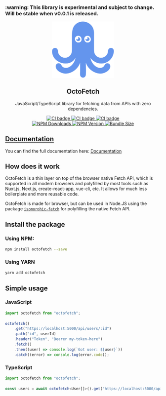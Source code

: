 <h3> :warning: This library is experimental and subject to change. Will be stable when v0.0.1 is released.</h3>

<p align="center">
  <a href="https://octofetch.js.org" target="_blank">
    <img alt="OctoFetch Logo" width="200" src="https://raw.githubusercontent.com/maartenvn/OctoFetch/master/docs/public/img/logo.svg">
  </a>
</p>

<h2 align="center">OctoFetch</h2>

<p align="center">
JavaScript/TypeScript library for fetching data from APIs with zero dependencies.
</p>

<p align="center">
  <a href="https://github.com/maartenvn/OctoFetch/actions/workflows/test.yml">
    <img src="https://github.com/maartenvn/OctoFetch/actions/workflows/test.yml/badge.svg" alt="CI badge">
  </a>
  
  <a href="https://github.com/maartenvn/OctoFetch/actions/workflows/docs.yml">
    <img src="https://github.com/maartenvn/OctoFetch/actions/workflows/docs.yml/badge.svg" alt="CI badge">
  </a>

  <a href="https://github.com/maartenvn/OctoFetch/actions/workflows/release.yml">
    <img src="https://github.com/maartenvn/OctoFetch/actions/workflows/release.yml/badge.svg" alt="CI badge">
  </a>

  <br />

  <a href="https://www.npmjs.com/package/octofetch">
    <img src="https://img.shields.io/npm/dm/octofetch" alt="NPM Downloads">
  </a>

  <a href="https://www.npmjs.com/package/octofetch">
    <img src="https://img.shields.io/npm/v/octofetch" alt="NPM Version">
  </a>

  <a href="https://bundlephobia.com/result?p=octofetch">
    <img src="https://img.shields.io/bundlephobia/minzip/octofetch" alt="Bundle Size">
  </a>
</p>

## [Documentation](https://octofetch.js.org/)

You can find the full documentation here: [Documentation](https://octofetch.js.org/)

## How does it work

OctoFetch is a thin layer on top of the browser native Fetch API, which is supported in all modern browsers and polyfilled by most tools such as Nuxt.js, Next.js, create-react-app, vue-cli, etc. It allows for much less boilerplate and more reusable code.

OctoFetch is made for browser, but can be used in Node.JS using the package [`isomorphic-fetch`](https://www.npmjs.com/package/isomorphic-fetch) for polyfilling the native Fetch API.

## Install the package

### Using NPM:

```bash
npm install octofetch --save
```

### Using YARN

```bash
yarn add octofetch
```

## Simple usage

### JavaScript

```javascript
import octofetch from "octofetch";

octofetch()
    .get("https://localhost:5000/api/users/:id")
    .path("id", userId)
    .header("Token", "Bearer my-token-here")
    .fetch()
    .then((user) => console.log(`Got user: ${user}`))
    .catch((error) => console.log(error.code));
```

### TypeScript

```typescript
import octofetch from "octofetch";

const users = await octofetch<User[]>().get("https://localhost:5000/api/users").fetch();
```
